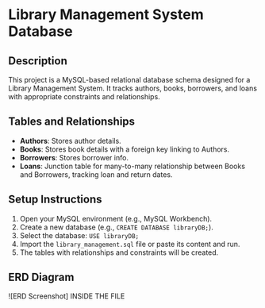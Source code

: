 # Library Management System Database

## Description
This project is a MySQL-based relational database schema designed for a Library Management System. It tracks authors, books, borrowers, and loans with appropriate constraints and relationships.

## Tables and Relationships
- **Authors**: Stores author details.
- **Books**: Stores book details with a foreign key linking to Authors.
- **Borrowers**: Stores borrower info.
- **Loans**: Junction table for many-to-many relationship between Books and Borrowers, tracking loan and return dates.

## Setup Instructions
1. Open your MySQL environment (e.g., MySQL Workbench).
2. Create a new database (e.g., `CREATE DATABASE libraryDB;`).
3. Select the database: `USE libraryDB;`
4. Import the `library_management.sql` file or paste its content and run.
5. The tables with relationships and constraints will be created.

## ERD Diagram
![ERD Screenshot] INSIDE THE FILE 
